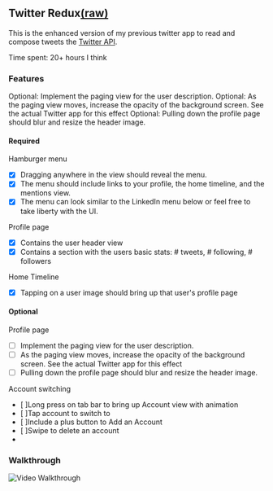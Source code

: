 ## Twitter Redux[(raw)](https://gist.githubusercontent.com/timothy1ee/b9b1860c8ecb4b0b1c18/raw/2adc3f63677d81644e00245cee891eee88907767/gistfile1.md)

This is the enhanced version of my previous twitter app to read and compose tweets the [Twitter API](https://apps.twitter.com/).

Time spent: 20+ hours I think

### Features

Optional: Implement the paging view for the user description.
Optional: As the paging view moves, increase the opacity of the background screen. See the actual Twitter app for this effect
Optional: Pulling down the profile page should blur and resize the header image.


#### Required

Hamburger menu
- [x] Dragging anywhere in the view should reveal the menu.
- [x] The menu should include links to your profile, the home timeline, and the mentions view.
- [x] The menu can look similar to the LinkedIn menu below or feel free to take liberty with the UI.

Profile page
- [x] Contains the user header view
- [x] Contains a section with the users basic stats: # tweets, # following, # followers

Home Timeline
- [x] Tapping on a user image should bring up that user's profile page

#### Optional

Profile page
- [ ] Implement the paging view for the user description.
- [ ]  As the paging view moves, increase the opacity of the background screen. See the actual Twitter app for this effect
- [ ] Pulling down the profile page should blur and resize the header image.

Account switching
- [ ]Long press on tab bar to bring up Account view with animation
- [ ]Tap account to switch to
- [ ]Include a plus button to Add an Account
- [ ]Swipe to delete an account
- 
### Walkthrough

![Video Walkthrough](twitter.gif)

